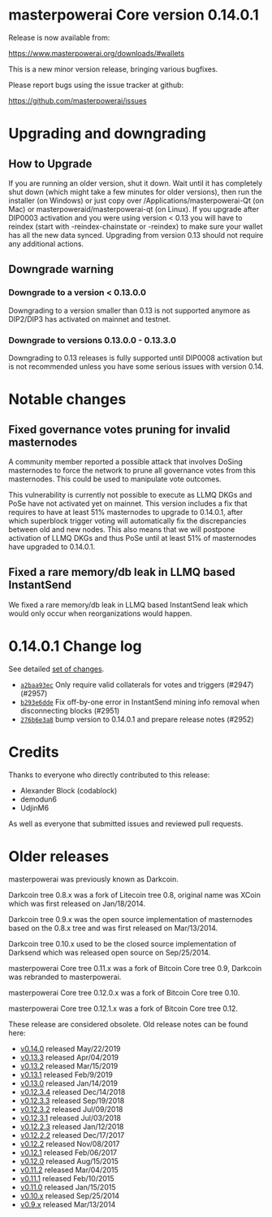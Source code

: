 masterpowerai Core version 0.14.0.1
==========================

Release is now available from:

  <https://www.masterpowerai.org/downloads/#wallets>

This is a new minor version release, bringing various bugfixes.

Please report bugs using the issue tracker at github:

  <https://github.com/masterpowerai/issues>


Upgrading and downgrading
=========================

How to Upgrade
--------------

If you are running an older version, shut it down. Wait until it has completely
shut down (which might take a few minutes for older versions), then run the
installer (on Windows) or just copy over /Applications/masterpowerai-Qt (on Mac) or
masterpoweraid/masterpowerai-qt (on Linux). If you upgrade after DIP0003 activation and you were
using version < 0.13 you will have to reindex (start with -reindex-chainstate
or -reindex) to make sure your wallet has all the new data synced. Upgrading from
version 0.13 should not require any additional actions.

Downgrade warning
-----------------

### Downgrade to a version < 0.13.0.0

Downgrading to a version smaller than 0.13 is not supported anymore as DIP2/DIP3 has
activated on mainnet and testnet.

### Downgrade to versions 0.13.0.0 - 0.13.3.0

Downgrading to 0.13 releases is fully supported until DIP0008 activation but is not
recommended unless you have some serious issues with version 0.14.

Notable changes
===============

Fixed governance votes pruning for invalid masternodes 
------------------------------------------------------
A community member reported a possible attack that involves DoSing masternodes to force the network
to prune all governance votes from this masternodes. This could be used to manipulate vote outcomes.

This vulnerability is currently not possible to execute as LLMQ DKGs and PoSe have not activated yet on
mainnet. This version includes a fix that requires to have at least 51% masternodes to upgrade to
0.14.0.1, after which superblock trigger voting will automatically fix the discrepancies between
old and new nodes. This also means that we will postpone activation of LLMQ DKGs and thus PoSe until
at least 51% of masternodes have upgraded to 0.14.0.1.

Fixed a rare memory/db leak in LLMQ based InstantSend
-----------------------------------------------------
We fixed a rare memory/db leak in LLMQ based InstantSend leak which would only occur when reorganizations
would happen.

0.14.0.1 Change log
===================

See detailed [set of changes](https://github.com/masterpowerai/compare/v0.14.0.0...masterpoweraipay:v0.14.0.1).

- [`a2baa93ec`](https://github.com/masterpowerai/commit/a2baa93ec) Only require valid collaterals for votes and triggers (#2947) (#2957)
- [`b293e6dde`](https://github.com/masterpowerai/commit/b293e6dde) Fix off-by-one error in InstantSend mining info removal when disconnecting blocks (#2951)
- [`276b6e3a8`](https://github.com/masterpowerai/commit/276b6e3a8) bump version to 0.14.0.1 and prepare release notes (#2952)

Credits
=======

Thanks to everyone who directly contributed to this release:

- Alexander Block (codablock)
- demodun6
- UdjinM6

As well as everyone that submitted issues and reviewed pull requests.

Older releases
==============

masterpowerai was previously known as Darkcoin.

Darkcoin tree 0.8.x was a fork of Litecoin tree 0.8, original name was XCoin
which was first released on Jan/18/2014.

Darkcoin tree 0.9.x was the open source implementation of masternodes based on
the 0.8.x tree and was first released on Mar/13/2014.

Darkcoin tree 0.10.x used to be the closed source implementation of Darksend
which was released open source on Sep/25/2014.

masterpowerai Core tree 0.11.x was a fork of Bitcoin Core tree 0.9,
Darkcoin was rebranded to masterpowerai.

masterpowerai Core tree 0.12.0.x was a fork of Bitcoin Core tree 0.10.

masterpowerai Core tree 0.12.1.x was a fork of Bitcoin Core tree 0.12.

These release are considered obsolete. Old release notes can be found here:

- [v0.14.0](https://github.com/masterpowerai/blob/master/doc/release-notes/masterpowerai/release-notes-0.14.0.md) released May/22/2019
- [v0.13.3](https://github.com/masterpowerai/blob/master/doc/release-notes/masterpowerai/release-notes-0.13.3.md) released Apr/04/2019
- [v0.13.2](https://github.com/masterpowerai/blob/master/doc/release-notes/masterpowerai/release-notes-0.13.2.md) released Mar/15/2019
- [v0.13.1](https://github.com/masterpowerai/blob/master/doc/release-notes/masterpowerai/release-notes-0.13.1.md) released Feb/9/2019
- [v0.13.0](https://github.com/masterpowerai/blob/master/doc/release-notes/masterpowerai/release-notes-0.13.0.md) released Jan/14/2019
- [v0.12.3.4](https://github.com/masterpowerai/blob/master/doc/release-notes/masterpowerai/release-notes-0.12.3.4.md) released Dec/14/2018
- [v0.12.3.3](https://github.com/masterpowerai/blob/master/doc/release-notes/masterpowerai/release-notes-0.12.3.3.md) released Sep/19/2018
- [v0.12.3.2](https://github.com/masterpowerai/blob/master/doc/release-notes/masterpowerai/release-notes-0.12.3.2.md) released Jul/09/2018
- [v0.12.3.1](https://github.com/masterpowerai/blob/master/doc/release-notes/masterpowerai/release-notes-0.12.3.1.md) released Jul/03/2018
- [v0.12.2.3](https://github.com/masterpowerai/blob/master/doc/release-notes/masterpowerai/release-notes-0.12.2.3.md) released Jan/12/2018
- [v0.12.2.2](https://github.com/masterpowerai/blob/master/doc/release-notes/masterpowerai/release-notes-0.12.2.2.md) released Dec/17/2017
- [v0.12.2](https://github.com/masterpowerai/blob/master/doc/release-notes/masterpowerai/release-notes-0.12.2.md) released Nov/08/2017
- [v0.12.1](https://github.com/masterpowerai/blob/master/doc/release-notes/masterpowerai/release-notes-0.12.1.md) released Feb/06/2017
- [v0.12.0](https://github.com/masterpowerai/blob/master/doc/release-notes/masterpowerai/release-notes-0.12.0.md) released Aug/15/2015
- [v0.11.2](https://github.com/masterpowerai/blob/master/doc/release-notes/masterpowerai/release-notes-0.11.2.md) released Mar/04/2015
- [v0.11.1](https://github.com/masterpowerai/blob/master/doc/release-notes/masterpowerai/release-notes-0.11.1.md) released Feb/10/2015
- [v0.11.0](https://github.com/masterpowerai/blob/master/doc/release-notes/masterpowerai/release-notes-0.11.0.md) released Jan/15/2015
- [v0.10.x](https://github.com/masterpowerai/blob/master/doc/release-notes/masterpowerai/release-notes-0.10.0.md) released Sep/25/2014
- [v0.9.x](https://github.com/masterpowerai/blob/master/doc/release-notes/masterpowerai/release-notes-0.9.0.md) released Mar/13/2014

